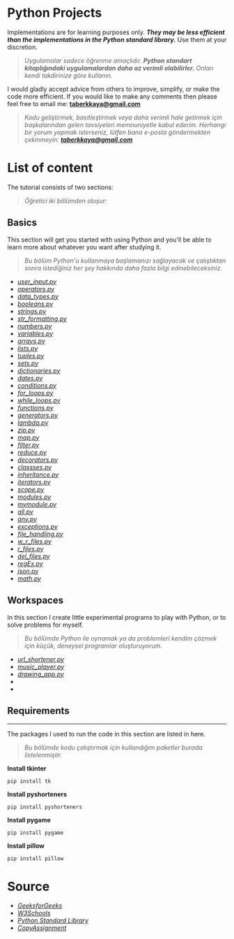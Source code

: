 # Python Projects

Implementations are for learning purposes only. ***They may be less efficient than the implementations in the Python standard library.*** Use them at your discretion.

>*Uygulamalar sadece öğrenme amaçlıdır. ***Python standart kitaplığındaki uygulamalardan daha az verimli olabilirler.*** Onları kendi takdirinize göre kullanın.*

I would gladly accept advice from others to improve, simplify, or make the code more efficient. If you would like to make any comments then please feel free to email me: **<taberkkaya@gmail.com>**

>*Kodu geliştirmek, basitleştirmek veya daha verimli hale getirmek için başkalarından gelen tavsiyeleri memnuniyetle kabul ederim. Herhangi bir yorum yapmak isterseniz, lütfen bana e-posta göndermekten çekinmeyin: **<taberkkaya@gmail.com>***

# List of content

The tutorial consists of two sections:

>*Öğretici iki bölümden oluşur:*

## Basics

This section will get you started with using Python and you'll be able to learn more about whatever you want after studying it.

>*Bu bölüm Python'u kullanmaya başlamanızı sağlayacak ve çalıştıktan sonra istediğiniz her şey hakkında daha fazla bilgi edinebileceksiniz.*

* *[user_input.py](https://github.com/taberkkaya/Python/blob/main/Basics/user_input.py)*
* *[operators.py](https://github.com/taberkkaya/Python/blob/main/Basics/operators.py)*
* *[data_types.py](https://github.com/taberkkaya/Python/blob/main/Basics/data_types.py)*
* *[booleans.py](https://github.com/taberkkaya/Python/blob/main/Basics/booleans.py)*
* *[strings.py](https://github.com/taberkkaya/Python/blob/main/Basics/strings.py)*
* *[str_formatting.py](https://github.com/taberkkaya/Python/blob/main/Basics/str_formatting.py)*
* *[numbers.py](https://github.com/taberkkaya/Python/blob/main/Basics/numbers.py)*
* *[variables.py](https://github.com/taberkkaya/Python/blob/main/Basics/variables.py)*
* *[arrays.py](https://github.com/taberkkaya/Python/blob/main/Basics/arrays.py)*
* *[lists.py](https://github.com/taberkkaya/Python/blob/main/Basics/lists.py)*
* *[tuples.py](https://github.com/taberkkaya/Python/blob/main/Basics/tuples.py)*
* *[sets.py](https://github.com/taberkkaya/Python/blob/main/Basics/sets.py)*
* *[dictionaries.py](https://github.com/taberkkaya/Python/blob/main/Basics/dictionaries.py)*
* *[dates.py](https://github.com/taberkkaya/Python/blob/main/Basics/dates.py)*
* *[conditions.py](https://github.com/taberkkaya/Python/blob/main/Basics/conditions.py)*
* *[for_loops.py](https://github.com/taberkkaya/Python/blob/main/Basics/for_loops.py)*
* *[while_loops.py](https://github.com/taberkkaya/Python/blob/main/Basics/while_loops.py)*
* *[functions.py](https://github.com/taberkkaya/Python/blob/main/Basics/functions.py)*
* *[generators.py](https://github.com/taberkkaya/Python/blob/main/Basics/generators.py)*
* *[lambda.py](https://github.com/taberkkaya/Python/blob/main/Basics/lambda.py)*
* *[zip.py](https://github.com/taberkkaya/Python/blob/main/Basics/zip.py)*
* *[map.py](https://github.com/taberkkaya/Python/blob/main/Basics/map.py)*
* *[filter.py](https://github.com/taberkkaya/Python/blob/main/Basics/filter.py)*
* *[reduce.py](https://github.com/taberkkaya/Python/blob/main/Basics/reduce.py)*
* *[decorators.py](https://github.com/taberkkaya/Python/blob/main/Basics/decorators.py)*
* *[classses.py](https://github.com/taberkkaya/Python/blob/main/Basics/classses.py)*
* *[inheritance.py](https://github.com/taberkkaya/Python/blob/main/Basics/inheritance.py)*
* *[iterators.py](https://github.com/taberkkaya/Python/blob/main/Basics/iterators.py)*
* *[scope.py](https://github.com/taberkkaya/Python/blob/main/Basics/scope.py)*
* *[modules.py](https://github.com/taberkkaya/Python/blob/main/Basics/modules.py)*
* *[mymodule.py](https://github.com/taberkkaya/Python/blob/main/Basics/mymodule.py)*
* *[all.py](https://github.com/taberkkaya/Python/blob/main/Basics/all.py)*
* *[any.py](https://github.com/taberkkaya/Python/blob/main/Basics/any.py)*
* *[exceptions.py](https://github.com/taberkkaya/Python/blob/main/Basics/exceptions.py)*
* *[file_handling.py](https://github.com/taberkkaya/Python/blob/main/Basics/file_handling.py)*
* *[w_r_files.py](https://github.com/taberkkaya/Python/blob/main/Basics/w_r_files.py)*
* *[r_files.py](https://github.com/taberkkaya/Python/blob/main/Basics/r_files.py)*
* *[del_files.py](https://github.com/taberkkaya/Python/blob/main/Basics/del_files.py)*
* *[regEx.py](https://github.com/taberkkaya/Python/blob/main/Basics/regEx.py)*
* *[json.py](https://github.com/taberkkaya/Python/blob/main/Basics/json.py)*
* *[math.py](https://github.com/taberkkaya/Python/blob/main/Basics/math.py)*

## Workspaces

In this section I create little experimental programs to play with Python, or to solve problems for myself.

>*Bu bölümde Python ile oynamak ya da problemleri kendim çözmek için küçük, deneysel programlar oluşturuyorum.*

* *[url_shortener.py](https://github.com/taberkkaya/Python/blob/main/Workspaces/url_shortener.py)*
* *[music_player.py](https://github.com/taberkkaya/Python/blob/main/Workspaces/music_player.py)*
* *[drawing_app.py](https://github.com/taberkkaya/Python/blob/main/Workspaces/drawing_app.py)*
* 
*

## Requirements
---

The packages I used to run the code in this section are listed in here.

>*Bu bölümde kodu çalıştırmak için kullandığım paketler burada listelenmiştir.*

**Install tkinter**

```
pip install tk
```

**Install pyshorteners**

```
pip install pyshorteners
```

**Install pygame**

```
pip install pygame
```

**Install pillow**

```
pip install pillow
```
# Source

* *[GeeksforGeeks](https://www.geeksforgeeks.org/python-programming-language/?ref=shm)*
* *[W3Schools](https://www.w3schools.com/python/default.asp)*
* *[Python Standard Library](https://docs.python.org/3/library/)*
* *[CopyAssignment](https://copyassignment.com/)*